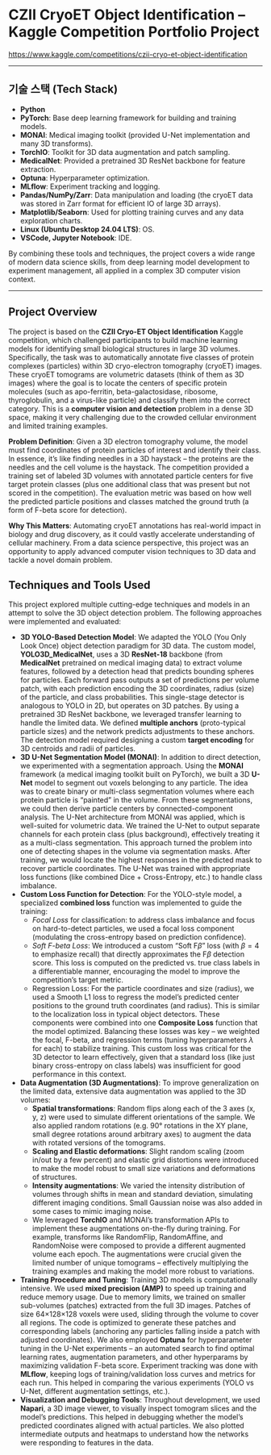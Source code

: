 # CZII CryoET Object Identification – Kaggle Competition Portfolio Project

https://www.kaggle.com/competitions/czii-cryo-et-object-identification

---

## 기술 스택 (Tech Stack)

* **Python**
* **PyTorch**: Base deep learning framework for building and training models.
* **MONAI**: Medical imaging toolkit (provided U-Net implementation and many 3D transforms).
* **TorchIO**: Toolkit for 3D data augmentation and patch sampling.
* **MedicalNet**: Provided a pretrained 3D ResNet backbone for feature extraction.
* **Optuna**: Hyperparameter optimization.
* **MLflow**: Experiment tracking and logging.
* **Pandas/NumPy/Zarr**: Data manipulation and loading (the cryoET data was stored in Zarr format for efficient IO of large 3D arrays).
* **Matplotlib/Seaborn**: Used for plotting training curves and any data exploration charts.
* **Linux (Ubuntu Desktop 24.04 LTS)**: OS.
* **VSCode, Jupyter Notebook**: IDE.

By combining these tools and techniques, the project covers a wide range of modern data science skills, from deep learning model development to experiment management, all applied in a complex 3D computer vision context.

---

## Project Overview
The project is based on the **CZII Cryo-ET Object Identification** Kaggle competition, which challenged participants to build machine learning models for identifying small biological structures in large 3D volumes. Specifically, the task was to automatically annotate five classes of protein complexes (particles) within 3D cryo-electron tomography (cryoET) images. These cryoET tomograms are volumetric datasets (think of them as 3D images) where the goal is to locate the centers of specific protein molecules (such as apo-ferritin, beta-galactosidase, ribosome, thyroglobulin, and a virus-like particle) and classify them into the correct category. This is a **computer vision and detection** problem in a dense 3D space, making it very challenging due to the crowded cellular environment and limited training examples.

**Problem Definition**: Given a 3D electron tomography volume, the model must find coordinates of protein particles of interest and identify their class. In essence, it’s like finding needles in a 3D haystack – the proteins are the needles and the cell volume is the haystack. The competition provided a training set of labeled 3D volumes with annotated particle centers for five target protein classes (plus one additional class that was present but not scored in the competition). The evaluation metric was based on how well the predicted particle positions and classes matched the ground truth (a form of F-beta score for detection).

**Why This Matters**: Automating cryoET annotations has real-world impact in biology and drug discovery, as it could vastly accelerate understanding of cellular machinery. From a data science perspective, this project was an opportunity to apply advanced computer vision techniques to 3D data and tackle a novel domain problem.

## Techniques and Tools Used
This project explored multiple cutting-edge techniques and models in an attempt to solve the 3D object detection problem. The following approaches were implemented and evaluated:

* **3D YOLO-Based Detection Model**: We adapted the YOLO (You Only Look Once) object detection paradigm for 3D data. The custom model, **YOLO3D_MedicalNet**, uses a 3D **ResNet-18** backbone (from **MedicalNet** pretrained on medical imaging data) to extract volume features, followed by a detection head that predicts bounding spheres for particles. Each forward pass outputs a set of predictions per volume patch, with each prediction encoding the 3D coordinates, radius (size) of the particle, and class probabilities. This single-stage detector is analogous to YOLO in 2D, but operates on 3D patches. By using a pretrained 3D ResNet backbone, we leveraged transfer learning to handle the limited data. We defined **multiple anchors** (proto-typical particle sizes) and the network predicts adjustments to these anchors. The detection model required designing a custom **target encoding** for 3D centroids and radii of particles.
* **3D U-Net Segmentation Model (MONAI)**: In addition to direct detection, we experimented with a segmentation approach. Using the **MONAI** framework (a medical imaging toolkit built on PyTorch), we built a 3D **U-Net** model to segment out voxels belonging to any particle. The idea was to create binary or multi-class segmentation volumes where each protein particle is “painted” in the volume. From these segmentations, we could then derive particle centers by connected-component analysis. The U-Net architecture from MONAI was applied, which is well-suited for volumetric data. We trained the U-Net to output separate channels for each protein class (plus background), effectively treating it as a multi-class segmentation. This approach turned the problem into one of detecting shapes in the volume via segmentation masks. After training, we would locate the highest responses in the predicted mask to recover particle coordinates. The U-Net was trained with appropriate loss functions (like combined Dice + Cross-Entropy, etc.) to handle class imbalance.
* **Custom Loss Function for Detection**: For the YOLO-style model, a specialized **combined loss** function was implemented to guide the training:
  * *Focal Loss* for classification: to address class imbalance and focus on hard-to-detect particles, we used a focal loss component (modulating the cross-entropy based on prediction confidence).
  * *Soft F-beta Loss*: We introduced a custom “Soft F$\beta$” loss (with $\beta=4$ to emphasize recall) that directly approximates the F$\beta$ detection score. This loss is computed on the predicted vs. true class labels in a differentiable manner, encouraging the model to improve the competition’s target metric.
  * Regression Loss: For the particle coordinates and size (radius), we used a Smooth L1 loss to regress the model’s predicted center positions to the ground truth coordinates (and radius). This is similar to the localization loss in typical object detectors.
These components were combined into one **Composite Loss** function that the model optimized. Balancing these losses was key – we weighted the focal, F-beta, and regression terms (tuning hyperparameters $\lambda$ for each) to stabilize training. This custom loss was critical for the 3D detector to learn effectively, given that a standard loss (like just binary cross-entropy on class labels) was insufficient for good performance in this context.
* **Data Augmentation (3D Augmentations)**: To improve generalization on the limited data, extensive data augmentation was applied to the 3D volumes:
  * **Spatial transformations**: Random flips along each of the 3 axes (x, y, z) were used to simulate different orientations of the sample. We also applied random rotations (e.g. 90° rotations in the XY plane, small degree rotations around arbitrary axes) to augment the data with rotated versions of the tomograms.
  * **Scaling and Elastic deformations**: Slight random scaling (zoom in/out by a few percent) and elastic grid distortions were introduced to make the model robust to small size variations and deformations of structures.
  * **Intensity augmentations**: We varied the intensity distribution of volumes through shifts in mean and standard deviation, simulating different imaging conditions. Small Gaussian noise was also added in some cases to mimic imaging noise.
  * We leveraged **TorchIO** and MONAI’s transformation APIs to implement these augmentations on-the-fly during training. For example, transforms like RandomFlip, RandomAffine, and RandomNoise were composed to provide a different augmented volume each epoch. The augmentations were crucial given the limited number of unique tomograms – effectively multiplying the training examples and making the model more robust to variations.
* **Training Procedure and Tuning**: Training 3D models is computationally intensive. We used **mixed precision (AMP)** to speed up training and reduce memory usage. Due to memory limits, we trained on smaller sub-volumes (patches) extracted from the full 3D images. Patches of size 64×128×128 voxels were used, sliding through the volume to cover all regions. The code is optimized to generate these patches and corresponding labels (anchoring any particles falling inside a patch with adjusted coordinates). We also employed **Optuna** for hyperparameter tuning in the U-Net experiments – an automated search to find optimal learning rates, augmentation parameters, and other hyperparams by maximizing validation F-beta score. Experiment tracking was done with **MLflow**, keeping logs of training/validation loss curves and metrics for each run. This helped in comparing the various experiments (YOLO vs U-Net, different augmentation settings, etc.).
* **Visualization and Debugging Tools**: Throughout development, we used **Napari**, a 3D image viewer, to visually inspect tomogram slices and the model’s predictions. This helped in debugging whether the model’s predicted coordinates aligned with actual particles. We also plotted intermediate outputs and heatmaps to understand how the networks were responding to features in the data.
